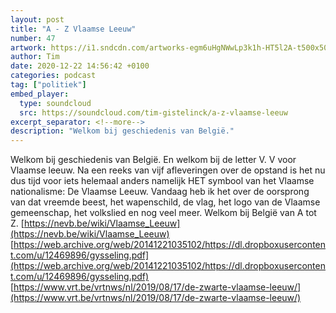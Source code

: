 ```yaml
---
layout: post
title: "A - Z Vlaamse Leeuw"
number: 47
artwork: https://i1.sndcdn.com/artworks-egm6uHgNWwLp3k1h-HT5l2A-t500x500.jpg
author: Tim
date: 2020-12-22 14:56:42 +0100
categories: podcast
tag: ["politiek"]
embed_player:
  type: soundcloud
  src: https://soundcloud.com/tim-gistelinck/a-z-vlaamse-leeuw
excerpt_separator: <!--more-->
description: "Welkom bij geschiedenis van België."
---
```

Welkom bij geschiedenis van België. En welkom bij de letter V. V voor Vlaamse leeuw. Na een reeks van vijf afleveringen over de opstand is het nu dus tijd voor iets helemaal anders namelijk HET symbool van het Vlaamse nationalisme: De Vlaamse Leeuw. Vandaag heb ik het over de oorsprong van dat vreemde beest, het wapenschild, de vlag, het logo van de Vlaamse gemeenschap, het volkslied en nog veel meer. Welkom bij België van A tot Z.
[https://nevb.be/wiki/Vlaamse_Leeuw](https://nevb.be/wiki/Vlaamse_Leeuw)
[https://web.archive.org/web/20141221035102/https://dl.dropboxusercontent.com/u/12469896/gysseling.pdf](https://web.archive.org/web/20141221035102/https://dl.dropboxusercontent.com/u/12469896/gysseling.pdf)
[https://www.vrt.be/vrtnws/nl/2019/08/17/de-zwarte-vlaamse-leeuw/](https://www.vrt.be/vrtnws/nl/2019/08/17/de-zwarte-vlaamse-leeuw/)
